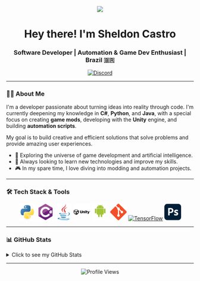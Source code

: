 <div id="header" align="center">
  <img src="https://media1.tenor.com/m/xA4q0AO9UH0AAAAC/keyboard-hanamaru-kindergarten.gif" width="300"/>
  <h1 align="center">Hey there! I'm Sheldon Castro</h1>
  <h3 align="center">Software Developer | Automation & Game Dev Enthusiast | Brazil 🇧🇷</h3>
  <p align="center">
    </a>
    <a href="https://discordapp.com/users/517767032440356884" target="_blank">
      <img src="https://img.shields.io/badge/-Discord-5865F2?style=for-the-badge&logo=discord&logoColor=white" alt="Discord"/>
    </a>
  </p>
</div>

---

### 👨‍💻 About Me

I'm a developer passionate about turning ideas into reality through code. I'm currently deepening my knowledge in **C#**, **Python**, and **Java**, with a special focus on creating **game mods**, developing with the **Unity** engine, and building **automation scripts**.

My goal is to build creative and efficient solutions that solve problems and provide amazing user experiences.

- 🌱 Exploring the universe of game development and artificial intelligence.
- 🚀 Always looking to learn new technologies and improve my skills.
- 🎮 In my spare time, I love diving into modding and automation projects.

---

### 🛠️ Tech Stack & Tools

<p align="center">
  <a href="https://www.python.org" target="_blank"><img src="https://raw.githubusercontent.com/devicons/devicon/master/icons/python/python-original.svg" alt="Python" width="45" height="45"/></a>
  <a href="https://learn.microsoft.com/en-us/dotnet/csharp/" target="_blank"><img src="https://raw.githubusercontent.com/devicons/devicon/master/icons/csharp/csharp-original.svg" alt="C#" width="45" height="45"/></a>
  <a href="https://www.java.com" target="_blank"><img src="https://raw.githubusercontent.com/devicons/devicon/master/icons/java/java-original.svg" alt="Java" width="45" height="45"/></a>
  <a href="https://unity.com/" target="_blank"><img src="https://raw.githubusercontent.com/devicons/devicon/master/icons/unity/unity-original-wordmark.svg" alt="Unity" width="45" height="45"/></a>
  <a href="https://developer.android.com" target="_blank"><img src="https://raw.githubusercontent.com/devicons/devicon/master/icons/android/android-original-wordmark.svg" alt="Android" width="45" height="45"/></a>
  <a href="https://git-scm.com/" target="_blank"><img src="https://raw.githubusercontent.com/devicons/devicon/master/icons/git/git-original.svg" alt="Git" width="45" height="45"/></a>
  <a href="https://www.tensorflow.org" target="_blank"><img src="https://www.vectorlogo.zone/logos/tensorflow/tensorflow-icon.svg" alt="TensorFlow" width="45" height="45"/></a>
  <a href="https://www.photoshop.com/" target="_blank"><img src="https://raw.githubusercontent.com/devicons/devicon/master/icons/photoshop/photoshop-plain.svg" alt="Photoshop" width="45" height="45"/></a>
</p>

---

### 📊 GitHub Stats

<details>
  <summary>Click to see my GitHub Stats</summary>
  <br/>
  <div align="center">
    <a href="https://github.com/SheldonCastro">
      <img height="180em" src="https://github-readme-stats.vercel.app/api?username=sheldoncastro&show_icons=true&theme=tokyonight&include_all_commits=true&count_private=true&locale=en"/>
      <img height="180em" src="https://github-readme-stats.vercel.app/api/top-langs/?username=sheldoncastro&layout=compact&langs_count=7&theme=tokyonight&locale=en"/>
    </a>
  </div>
  <div align="center">
    <img src="https://github-readme-streak-stats.herokuapp.com/?user=sheldoncastro&theme=tokyonight" alt="GitHub Streak" />
  </div>
  <br/>
    <p align="center">
    <a href="https://github.com/ryo-ma/github-profile-trophy">
      <img src="https://github-profile-trophy.vercel.app/?username=sheldoncastro&theme=tokyonight&column=7&margin-w=15" alt="GitHub Trophy" />
    </a>
  </p>
</details>

---

<p align="center">
  <img src="https://komarev.com/ghpvc/?username=sheldoncastro&label=Profile+Visitors&color=0e75b6&style=flat" alt="Profile Views" />
</p>

